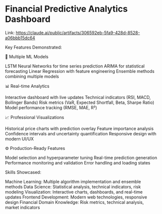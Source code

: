 # Financial Predictive Analytics Dashboard

Link: https://claude.ai/public/artifacts/306592eb-5fa9-428d-8528-a06bbb15dc64

Key Features Demonstrated:

🤖 Multiple ML Models

LSTM Neural Networks for time series prediction
ARIMA for statistical forecasting
Linear Regression with feature engineering
Ensemble methods combining multiple models

📊 Real-time Analytics

Interactive dashboard with live updates
Technical indicators (RSI, MACD, Bollinger Bands)
Risk metrics (VaR, Expected Shortfall, Beta, Sharpe Ratio)
Model performance tracking (RMSE, MAE, R²)

📈 Professional Visualizations

Historical price charts with prediction overlay
Feature importance analysis
Confidence intervals and uncertainty quantification
Responsive design with modern UI/UX

⚙️ Production-Ready Features

Model selection and hyperparameter tuning
Real-time prediction generation
Performance monitoring and validation
Error handling and loading states

Skills Showcased:

Machine Learning: Multiple algorithm implementation and ensemble methods
Data Science: Statistical analysis, technical indicators, risk modeling
Visualization: Interactive charts, dashboards, and real-time updates
Frontend Development: Modern web technologies, responsive design
Financial Domain Knowledge: Risk metrics, technical analysis, market indicators
